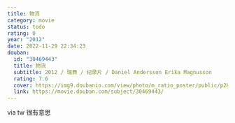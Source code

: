 ```yaml
---
title: 物流
category: movie
status: todo
rating: 0
year: "2012"
date: 2022-11-29 22:34:23
douban:
  id: "30469443"
  title: 物流
  subtitle: 2012 / 瑞典 / 纪录片 / Daniel Andersson Erika Magnusson
  rating: 7.6
  cover: https://img9.doubanio.com/view/photo/m_ratio_poster/public/p2868051895.jpg
  link: https://movie.douban.com/subject/30469443/
---
```


via tw 很有意思
